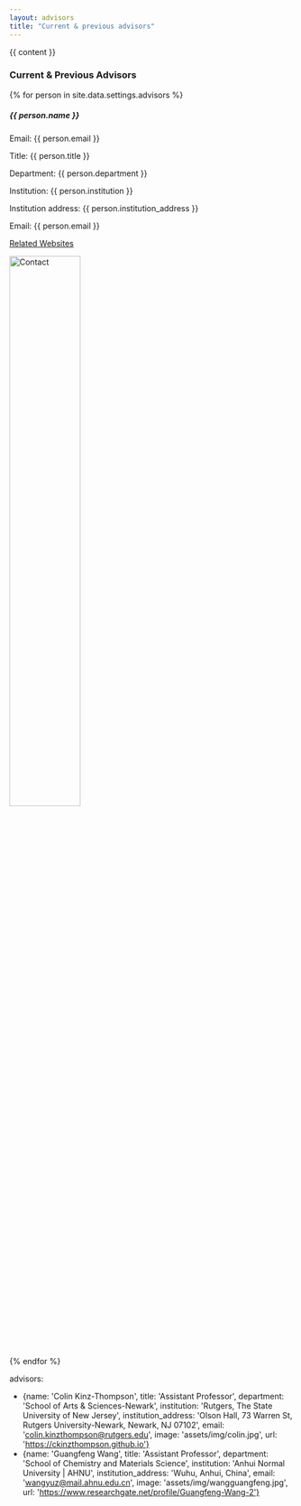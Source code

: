 ```yaml
---
layout: advisors
title: "Current & previous advisors"
---
```


{{ content }}

<h3 class="fw-bold border-bottom pb-3 mb-5">Current & Previous  Advisors </h3>
{% for person in site.data.settings.advisors %}
<div class="row g-5 mb-5">
  <div class="col-md-6">
    <h5>{{ person.name }}</h5>
    <p>Email: {{ person.email }}</p>
    <p>Title: {{ person.title }}</p>
    <p>Department: {{ person.department }}</p>
    <p>Institution: {{ person.institution }}</p>
    <p>Institution address: {{ person.institution_address }}</p>
    <p>Email: {{ person.email }}</p>
    <p><a href="{{ person.url }}">Related Websites</a></p>
  </div>
  <div class="col-md-6">
    <img src="/{{ person.image }}" alt="Contact" width="50%">
  </div>
</div>
{% endfor %}

advisors:
- {name: 'Colin Kinz-Thompson', title: 'Assistant Professor', department: 'School of Arts & Sciences-Newark', institution: 'Rutgers, The State University of New Jersey', institution_address: 'Olson Hall, 73 Warren St, Rutgers University-Newark, Newark, NJ 07102', email: 'colin.kinzthompson@rutgers.edu', image: 'assets/img/colin.jpg', url: 'https://ckinzthompson.github.io'}
- {name: 'Guangfeng Wang', title: 'Assistant Professor', department: 'School of Chemistry and Materials Science', institution: 'Anhui Normal University | AHNU', institution_address: 'Wuhu, Anhui, China', email: 'wangyuz@mail.ahnu.edu.cn', image: 'assets/img/wangguangfeng.jpg', url: 'https://www.researchgate.net/profile/Guangfeng-Wang-2'}

